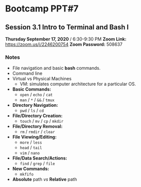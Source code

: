 

# Bootcamp PPT#7
## Session 3.1 Intro to Terminal and Bash I
**Thursday September 17, 2020** / 6:30-9:30 PM
**Zoom Link:** https://zoom.us/j/2246200754 
**Zoom Password:** 508637

### Notes

- File navigation and basic **bash** commands.
- Command line
- Virtual vs Physical Machines
  - VM: simulates computer architecture for a particular OS.
- **Basic Commands:**
  - `open` / `echo` / `cat`
  - `man` / `*` / `&&` / `tmux`
- **Directory Navigation:**
  - `pwd` / `ls` / `cd` 
- **File/Directory Creation:**
  - `touch` / `mv` / `cp` / `mkdir`
- **File/Directory Removal:**
  - `rm` / `rmdir` / `clear` 
- **File Viewing/Editing:**
  - `more` / `less`
  - `head` / `tail`
  - `vim` / `nano`
- **File/Data Search/Actions:**
  - `find` / `grep` / `file`
- **New Commands:**
  - `mkfifo`
- **Absolute** path *vs* **Relative** path

